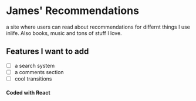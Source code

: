 # James' Recommendations
a site where users can read about recommendations for differnt things I use inlife. Also books, music and tons of stuff I love. 

## Features I want to add
 - [ ] a search system
 - [ ] a comments section
 - [ ] cool transitions

#### Coded with React